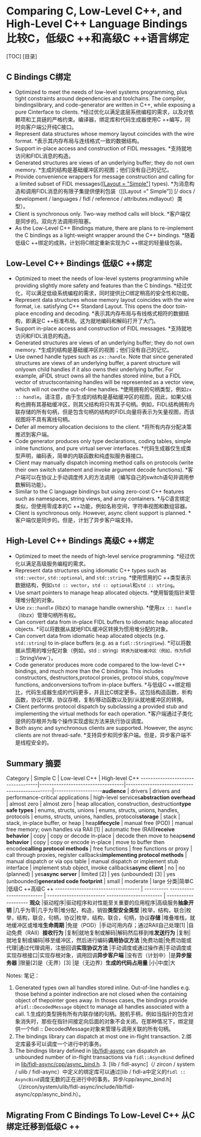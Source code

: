  

 
# Comparing C, Low-Level C++, and High-Level C++ Language Bindings  比较C，低级C ++和高级C ++语言绑定 

[TOC]  [目录]

 
## C Bindings  C绑定 

 
*   Optimized to meet the needs of low-level systems programming, plus tight constraints around dependencies and toolchains. The compiler, bindingslibrary, and code-generator are written in C++, while exposing a pure Cinterface to clients. *经过优化以满足底层系统编程的需求，以及对依赖项和工具链的严格约束。编译器，绑定库和代码生成器使用C ++编写，同时向客户端公开纯C接口。
*   Represent data structures whose memory layout coincides with the wire format. *表示其内存布局与连线格式一致的数据结构。
*   Support in-place access and construction of FIDL messages.  *支持就地访问和FIDL消息的构造。
*   Generated structures are views of an underlying buffer; they do not own memory. *生成的结构是基础缓冲区的视图；他们没有自己的记忆。
*   Provide convenience wrappers for message construction and calling for a limited subset of FIDL messages([[Layout = "Simple"]](/docs/development/languages/fidl/reference/attributes.md#layout) types). *为消息构造和调用FIDL消息的有限子集提供便利包装（[[Layout =“ Simple”]] [/ docs / development / languages / fidl / reference / attributes.mdlayout）类型）。
*   Client is synchronous only. Two-way method calls will block.  *客户端仅是同步的。双向方法调用将阻塞。
*   As the Low-Level C++ Bindings mature, there are plans to re-implement the C bindings as a light-weight wrapper around the C++ bindings. *随着低级C ++绑定的成熟，计划将C绑定重新实现为C ++绑定的轻量级包装。

 
## Low-Level C++ Bindings  低级C ++绑定 

 
*   Optimized to meet the needs of low-level systems programming while providing slightly more safety and features than the C bindings. *经过优化，可以满足低级系统编程的需求，同时提供比C绑定稍高的安全性和功能。
*   Represent data structures whose memory layout coincides with the wire format, i.e. satisfying C++ Standard Layout. This opens the door toin-place encoding and decoding. *表示其内存布局与有线格式相符的数据结构，即满足C ++标准布局。这为就地编码和解码打开了大门。
*   Support in-place access and construction of FIDL messages.  *支持就地访问和FIDL消息的构造。
*   Generated structures are views of an underlying buffer; they do not own memory. *生成的结构是基础缓冲区的视图；他们没有自己的记忆。
*   Use owned handle types such as `zx::handle`. Note that since generated structures are views of an underlying buffer, a parent structure will onlyown child handles if it also owns their underlying buffer. For example, aFIDL struct owns all the handles stored inline, but a FIDL vector of structscontaining handles will be represented as a vector view, which will not ownthe out-of-line handles. *使用拥有的句柄类型，例如`zx :: handle`。请注意，由于生成的结构是基础缓冲区的视图，因此，如果父结构也拥有其基础缓冲区，则其父结构将只有其子句柄。例如，FIDL结构拥有内联存储的所有句柄，但是包含句柄的结构的FIDL向量将表示为矢量视图，而该视图将不具有离线句柄。
*   Defer all memory allocation decisions to the client.  *将所有内存分配决策推迟到客户端。
*   Code generator produces only type declarations, coding tables, simple inline functions, and pure virtual server interfaces. *代码生成器仅生成类型声明，编码表，简单的内联函数和纯虚拟服务器接口。
*   Client may manually dispatch incoming method calls on protocols (write their own switch statement and invoke argument decode functions). *客户端可以在协议上手动调度传入的方法调用（编写自己的switch语句并调用参数解码功能）。
*   Similar to the C language bindings but using zero-cost C++ features such as namespaces, string views, and array containers. *与C语言绑定类似，但使用零成本的C ++功能，例如名称空间，字符串视图和数组容器。
*   Client is synchronous only. However, async client support is planned.  *客户端仅是同步的。但是，计划了异步客户端支持。

 
## High-Level C++ Bindings  高级C ++绑定 

 
*   Optimized to meet the needs of high-level service programming.  *经过优化以满足高级服务编程的需求。
*   Represent data structures using idiomatic C++ types such as `std::vector`, `std::optional`, and `std::string`. *使用惯用的C ++类型表示数据结构，例如`std :: vector`，`std :: optional`和`std :: string`。
*   Use smart pointers to manage heap allocated objects.  *使用智能指针来管理堆分配的对象。
*   Use `zx::handle` (libzx) to manage handle ownership.  *使用`zx :: handle`（libzx）管理句柄所有权。
*   Can convert data from in-place FIDL buffers to idiomatic heap allocated objects. *可以将数据从就地FIDL缓冲区转换为惯用堆分配的对象。
*   Can convert data from idiomatic heap allocated objects (e.g. `std::string`) to in-place buffers (e.g. as a `fidl::StringView`). *可以将数据从惯用的堆分配对象（例如，std :: string`）转换为就地缓冲区（例如，作为`fidl :: StringView`）。
*   Code generator produces more code compared to the low-level C++ bindings, and much more than the C bindings. This includes constructors, destructors,protocol proxies, protocol stubs, copy/move functions, andconversions to/from in-place buffers. *与低级C ++绑定相比，代码生成器生成的代码更多，并且比C绑定更多。这包括构造函数，析构函数，协议代理，协议存根，复制/移动函数以及到/从就地缓冲区的转换。
*   Client performs protocol dispatch by subclassing a provided stub and implementing the virtual methods for each operation. *客户端通过子类化提供的存根并为每个操作实现虚拟方法来执行协议调度。
*   Both async and synchronous clients are supported. However, the async clients are not thread-safe. *支持异步和同步客户端。但是，异步客户端不是线程安全的。

 
## Summary  摘要 

Category                           | Simple C                          | Low-level C++                                 | High-level C++ -----------------------------------|-----------------------------------|-----------------------------------------------|--------------------**audience**                       | drivers                           | drivers and performance-critical applications | high-level services**abstraction overhead**           | almost zero                       | almost zero                                   | heap allocation, construction, destruction**type safe types**                | enums, structs, unions            | enums, structs, unions, handles, protocols    | enums, structs, unions, handles, protocols**storage**                        | stack                             | stack, in-place buffer, or heap               | heap**lifecycle**                      | manual free (POD)                 | manual free memory; own handles via RAII [1]  | automatic free (RAII)**receive behavior**               | copy                              | copy or decode in-place                       | decode then move to heap**send behavior**                  | copy                              | copy or encode in-place                       | move to buffer then encode**calling protocol methods**       | free functions                    | free functions or proxy                       | call through proxies, register callbacks**implementing protocol methods**  | manual dispatch or via ops table  | manual dispatch or implement stub interface   | implement stub object, invoke callbacks**async client**                   | no                                | no (planned)                                  | yes**async server**                   | limited [2]                       | yes (unbounded) [3]                           | yes (unbounded)**generated code footprint**       | small                             | moderate                                      | large 分类|简单C |低级C ++高级C ++ ----------------------------------- | ---------- ------------------------- | ------------------------ ----------------------- | -------------------- **观众** |驱动程序|驱动程序和对性能至关重要的应用程序|高级服务**抽象开销** |几乎为零|几乎为零|堆分配，构造，销毁**类型安全类型** |枚举，结构，联合|枚举，结构，联合，句柄，协议|枚举，结构，联合，句柄，协议**存储** |堆叠堆栈，就地缓冲区或堆堆**生命周期** |免提（POD）|手动可用内存；通过RAII自己处理[1] |自动免费（RAII）**接收行为** |复制|就地复制或解码|解码然后移到堆**发送行为** |复制|就地复制或编码|移至缓冲区，然后进行编码**调用协议方法** |免费功能|免费功能或代理|通过代理调用，注册回调**实现协议方法** |手动调度或通过操作表|手动调度或实现存根接口|实现存根对象，调用回调**异步客户端** |没有否（计划中）|是**异步服务器** |限量[2]是（无界）[3] |是（无边界）**生成的代码占用量** |小|中度|大

Notes:  笔记：

 
1. Generated types own all handles stored inline. Out-of-line handles e.g. those behind a pointer indirection are not closed when the containing object of thepointer goes away. In thoses cases, the bindings provide a`fidl::DecodedMessage` object to manage all handles associated with a call. 1.生成的类型拥有所有内联存储的句柄。脱机手柄，例如当指针的包含对象消失时，那些在指针间接定向后面的对象不会关闭。在那种情况下，绑定提供一个fidl :: DecodedMessage对象来管理与调用关联的所有句柄。
2. The bindings library can dispatch at most one in-flight transaction.  2.绑定库最多可以调度一个进行中的事务。
3. The bindings library defined in [lib/fidl-async](/zircon/system/ulib/fidl-async) can dispatch an unbounded number of in-flight transactions via `fidl::AsyncBind` defined in [lib/fidl-async/cpp/async_bind.h](/zircon/system/ulib/fidl-async/include/lib/fidl-async/cpp/async_bind.h).  3. [lib / fidl-async]（/ zircon / system / ulib / fidl-async）中定义的绑定库可以通过[lib / fidl-a中定义的`fidl :: AsyncBind`调度无数的正在进行中的事务。异步/cpp/async_bind.h]（/zircon/system/ulib/fidl-async/include/lib/fidl-async/cpp/async_bind.h）。

 
## Migrating From C Bindings To Low-Level C++  从C绑定迁移到低级C ++ 

